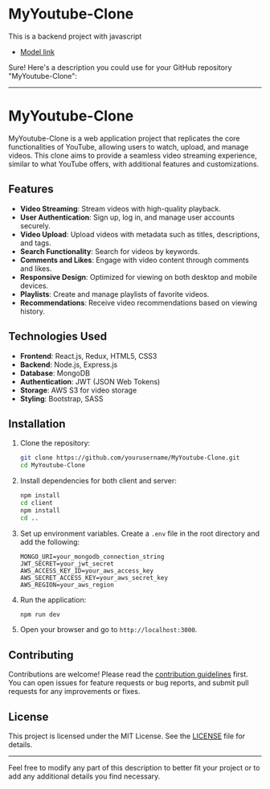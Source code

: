 # MyYoutube-Clone
 
This is a backend project with javascript
- [Model link](https://app.eraser.io/workspace/YtPqZ1VogxGy1jzIDkzj)

Sure! Here's a description you could use for your GitHub repository "MyYoutube-Clone":

---

# MyYoutube-Clone

MyYoutube-Clone is a web application project that replicates the core functionalities of YouTube, allowing users to watch, upload, and manage videos. This clone aims to provide a seamless video streaming experience, similar to what YouTube offers, with additional features and customizations.

## Features

- **Video Streaming**: Stream videos with high-quality playback.
- **User Authentication**: Sign up, log in, and manage user accounts securely.
- **Video Upload**: Upload videos with metadata such as titles, descriptions, and tags.
- **Search Functionality**: Search for videos by keywords.
- **Comments and Likes**: Engage with video content through comments and likes.
- **Responsive Design**: Optimized for viewing on both desktop and mobile devices.
- **Playlists**: Create and manage playlists of favorite videos.
- **Recommendations**: Receive video recommendations based on viewing history.

## Technologies Used

- **Frontend**: React.js, Redux, HTML5, CSS3
- **Backend**: Node.js, Express.js
- **Database**: MongoDB
- **Authentication**: JWT (JSON Web Tokens)
- **Storage**: AWS S3 for video storage
- **Styling**: Bootstrap, SASS

## Installation

1. Clone the repository:
   ```bash
   git clone https://github.com/yourusername/MyYoutube-Clone.git
   cd MyYoutube-Clone
   ```

2. Install dependencies for both client and server:
   ```bash
   npm install
   cd client
   npm install
   cd ..
   ```

3. Set up environment variables. Create a `.env` file in the root directory and add the following:
   ```plaintext
   MONGO_URI=your_mongodb_connection_string
   JWT_SECRET=your_jwt_secret
   AWS_ACCESS_KEY_ID=your_aws_access_key
   AWS_SECRET_ACCESS_KEY=your_aws_secret_key
   AWS_REGION=your_aws_region
   ```

4. Run the application:
   ```bash
   npm run dev
   ```

5. Open your browser and go to `http://localhost:3000`.

## Contributing

Contributions are welcome! Please read the [contribution guidelines](CONTRIBUTING.md) first. You can open issues for feature requests or bug reports, and submit pull requests for any improvements or fixes.

## License

This project is licensed under the MIT License. See the [LICENSE](LICENSE) file for details.

---

Feel free to modify any part of this description to better fit your project or to add any additional details you find necessary.
